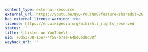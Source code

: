 ```yaml
---
content_type: external-resource
external_url: https://youtu.be/QyQ-POuTNn8?feature=shared&t=26
has_external_license_warning: true
license: https://en.wikipedia.org/wiki/All_rights_reserved
status: ''
title: \[Listen on YouTube\]
uid: 70d53738-15e7-4f58-b7ae-64bd6bd8d38f
wayback_url: ''
---
```

